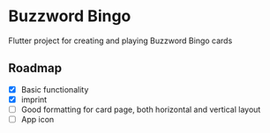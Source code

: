 # Buzzword Bingo

Flutter project for creating and playing Buzzword Bingo cards

## Roadmap

- [x] Basic functionality
- [x] imprint
- [ ] Good formatting for card page, both horizontal and vertical layout
- [ ] App icon
